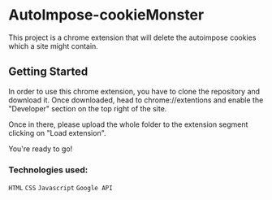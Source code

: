 # AutoImpose-cookieMonster
 This project is a chrome extension that will delete the autoimpose cookies which a site might contain.


## Getting Started
In order to use this chrome extension, you have to clone the repository and download it. Once downloaded, head to chrome://extentions and enable the "Developer" section on the top right of the site.

Once in there, please upload the whole folder to the extension segment clicking on "Load extension".

You're ready to go!

### Technologies used:
```HTML```
```CSS```
```Javascript```
```Google API```
